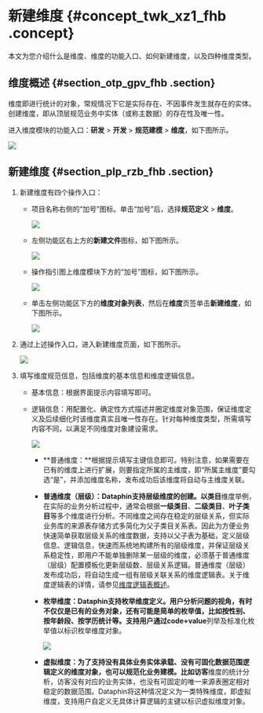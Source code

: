 # 新建维度 {#concept_twk_xz1_fhb .concept}

本文为您介绍什么是维度、维度的功能入口、如何新建维度，以及四种维度类型。

## 维度概述 {#section_otp_gpv_fhb .section}

维度即进行统计的对象，常规情况下它是实际存在、不因事件发生就存在的实体。创建维度，即从顶层规范业务中实体（或称主数据）的存在性及唯一性。

进入维度模块的功能入口：**研发** \> **开发** \> **规范建模** \> **维度**，如下图所示。

![](http://static-aliyun-doc.oss-cn-hangzhou.aliyuncs.com/assets/img/149551/156134668541571_zh-CN.png)

## 新建维度 {#section_plp_rzb_fhb .section}

1.  新建维度有四个操作入口：
    -   项目名称右侧的“加号”图标。单击“加号”后，选择**规范定义** \> **维度**。

        ![](http://static-aliyun-doc.oss-cn-hangzhou.aliyuncs.com/assets/img/149551/156134668541513_zh-CN.png)

    -   左侧功能区右上方的**新建文件**图标，如下图所示。

        ![](http://static-aliyun-doc.oss-cn-hangzhou.aliyuncs.com/assets/img/149551/156134668641884_zh-CN.png)

    -   操作指引图上维度模块下方的“加号”图标，如下图所示。

        ![](http://static-aliyun-doc.oss-cn-hangzhou.aliyuncs.com/assets/img/149551/156134668641885_zh-CN.png)

    -   单击左侧功能区下方的**维度对象列表**，然后在**维度**页签单击**新建维度**，如下图所示。

        ![](http://static-aliyun-doc.oss-cn-hangzhou.aliyuncs.com/assets/img/149551/156134668641516_zh-CN.png)

2.  通过上述操作入口，进入新建维度页面，如下图所示。

    ![](http://static-aliyun-doc.oss-cn-hangzhou.aliyuncs.com/assets/img/149551/156134668641518_zh-CN.png)

3.  填写维度规范信息，包括维度的基本信息和维度逻辑信息。
    -   基本信息：根据界面提示内容填写即可。
    -   逻辑信息：用配置化、确定性方式描述并圈定维度对象范围，保证维度定义及后续细化时该维度真实且唯一性存在。针对每种维度类型，所需填写内容不同，以满足不同维度对象建设需求。

        ![](http://static-aliyun-doc.oss-cn-hangzhou.aliyuncs.com/assets/img/149551/156134668741522_zh-CN.png)

        -   **普通维度：**根据提示填写主键信息即可。特别注意，如果需要在已有的维度上进行扩展，则要指定所属的主维度，即“所属主维度”要勾选“是”，并添加维度名称，发布成功后该维度将自动与主维度关联。
        -   **普通维度（层级）：**Dataphin支持层级维度的创建。以**类目**维度举例，在实际的业务分析过程中，通常会根据**一级类目**、**二级类目**、**叶子类目**等多个维度进行分析。不同维度之间存在稳定的层级关系，但实际业务库的来源表存储方式多简化为父子类目关系表。因此为方便业务快速简单获取层级关系的维度数据，支持以父子表为基础，定义层级信息、逻辑信息，快速而系统地构建所有的层级维度，并保证层级关系稳定性，即用户不能单独删除某一层级的维度，必须基于普通维度（层级）配置模板化更新层级数、层级关系逻辑。普通维度（层级）发布成功后，将自动生成一组有层级关联关系的维度逻辑表。关于维度逻辑表的详情，请参见[维度逻辑表概述](cn.zh-CN/用户指南/数据建模研发/逻辑表-维度逻辑表/维度逻辑表概述.md#)。
        -   **枚举维度：**Dataphin支持枚举维度定义。用户分析问题的视角，有时不仅仅是已有的业务对象，还有可能是简单的枚举值，比如按性别、按年龄段、按学历统计等。支持用户通过**code+value**列举及标准化枚举值以标识枚举维度对象。

            ![](http://static-aliyun-doc.oss-cn-hangzhou.aliyuncs.com/assets/img/149551/156134668741541_zh-CN.png)

        -   **虚拟维度：**为了支持没有具体业务实体承载、没有可固化数据范围逻辑定义的维度对象，也可以规范化业务建模。比如**访客**维度的统计分析，访客没有对应的业务实体，也没有可固定的唯一来源表圈定相对稳定的数据范围。Dataphin将这种情况定义为一类特殊维度，即虚拟维度，支持用户自定义无具体计算逻辑的主键以标识虚拟维度对象。


